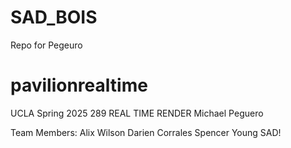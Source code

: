 # SAD_BOIS
Repo for Pegeuro
# pavilionrealtime
UCLA Spring 2025 289 REAL TIME RENDER
Michael Peguero

Team Members:
Alix Wilson
Darien Corrales
Spencer Young
SAD!
